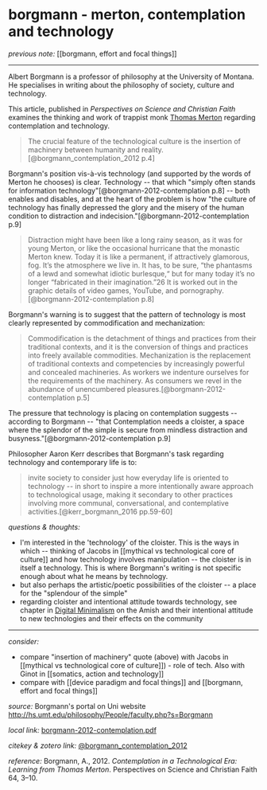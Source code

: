 # borgmann - merton, contemplation and technology

_previous note:_ [[borgmann, effort and focal things]]

---

Albert Borgmann is a professor of philosophy at the University of Montana. He specialises in writing about the philosophy of society, culture and technology. 

This article, published in _Perspectives on Science and Christian Faith_ examines the thinking and work of trappist monk [Thomas Merton](https://en.wikipedia.org/wiki/Thomas_Merton) regarding contemplation and technology.  

>The crucial feature of the technological culture is the insertion of machinery between humanity and reality.[@borgmann_contemplation_2012 p.4]

Borgmann's position vis-à-vis technology (and supported by the words of Merton he chooses) is clear. Technology -- that which "simply often stands for information technology"[@borgmann-2012-contemplation p.8] -- both enables and disables, and at the heart of the problem is how "the culture of technology has finally depressed the glory and the misery of the human condition to distraction and indecision."[@borgmann-2012-contemplation p.9]

>Distraction might have been like a long rainy season, as it was for young Merton, or like the occasional hurricane that the monastic Merton knew. Today it is like a permanent, if attractively glamorous, fog. It’s the atmosphere we live in. It has, to be sure, “the phantasms of a lewd and somewhat idiotic burlesque,“ but for many today it’s no longer “fabricated in their imagination.”26 It is worked out in the graphic details of video games, YouTube, and pornography.[@borgmann-2012-contemplation p.8]

Borgmann's warning is to suggest that the pattern of technology is most clearly represented by commodification and mechanization:

>Commodification is the detachment of things and practices from their traditional contexts, and it is the conversion of things and practices into freely available commodities. Mechanization is the replacement of traditional contexts and competencies by increasingly powerful and concealed machineries. As workers we indenture ourselves for the requirements of the machinery. As consumers we revel in the abundance of unencumbered pleasures.[@borgmann-2012-contemplation p.5]

The pressure that technology is placing on contemplation suggests -- according to Borgmann -- "that Contemplation needs a cloister, a space where the splendor of the simple is secure from mindless distraction and busyness."[@borgmann-2012-contemplation p.9]

Philosopher Aaron Kerr describes that Borgmann's task regarding technology and contemporary life is to:

>invite society to consider just how everyday life is oriented to technology -- in short to inspire a more intentionally aware approach to technological usage, making it secondary to other practices involving more communal, conversational, and contemplative activities.[@kerr_borgmann_2016 pp.59-60]




_questions & thoughts:_

- I'm interested in the 'technology' of the cloister. This is the ways in which -- thinking of Jacobs in [[mythical vs technological core of culture]] and how technology involves manipulation -- the cloister is in itself a technology. This is where Borgmann's writing is not specific enough about what he means by technology.
- but also perhaps the artistic/poetic possibilities of the cloister -- a place for the "splendour of the simple"
- regarding cloister and intentional attitude towards technology, see chapter in [Digital Minimalism]([newport-2019-minimalism.epub](hook://file/wwhShJKse?p=RHJvcGJveC9iaWJsaW9ncmFwaHkgcGRmcw==&n=newport-2019-minimalism.epub)) on the Amish and their intentional attitude to new technologies and their effects on the community

--- 

_consider:_

- compare "insertion of machinery" quote (above) with Jacobs in [[mythical vs technological core of culture]]) - role of tech. Also with Ginot in [[somatics, action and technology]]
- compare with [[device paradigm and focal things]] and [[borgmann, effort and focal things]]


_source:_ Borgmann's portal on Uni website <http://hs.umt.edu/philosophy/People/faculty.php?s=Borgmann>

_local link:_ [borgmann-2012-contemplation.pdf](hook://file/nqOhgct4C?p=RHJvcGJveC9iaWJsaW9ncmFwaHkgcGRmcw==&n=borgmann-2012-contemplation.pdf)

_citekey & zotero link:_ [@borgmann_contemplation_2012](zotero://select/items/1_9A82SSTG)


_reference:_ Borgmann, A., 2012. _Contemplation in a Technological Era: Learning from Thomas Merton_. Perspectives on Science and Christian Faith 64, 3–10.


